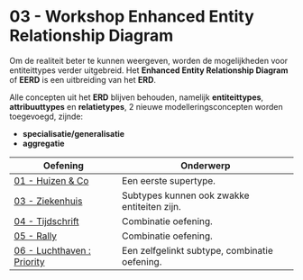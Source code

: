 # 03 - Workshop Enhanced Entity Relationship Diagram

Om de realiteit beter te kunnen weergeven, worden de mogelijkheden voor entiteittypes verder uitgebreid.​ 
Het **Enhanced Entity Relationship Diagram** of **EERD** is een uitbreiding van het **ERD**.​

Alle concepten uit het **ERD** blijven behouden, namelijk **entiteittypes**, **attribuuttypes** en **relatietypes​**, 2 nieuwe modelleringsconcepten worden toegevoegd​, zijnde:
- **specialisatie/generalisatie​**
- **aggregatie**

| Oefening | Onderwerp |
| ----- | ---- |
| [01 - Huizen & Co](exercises/exercise-1.md) | Een eerste supertype. |
| [03 - Ziekenhuis](exercises/exercise-3.md) | Subtypes kunnen ook zwakke entiteiten zijn. |
| [04 - Tijdschrift](exercises/exercise-4.md) | Combinatie oefening. |
| [05 - Rally](exercises/exercise-5.md) | Combinatie oefening. |
| [06 - Luchthaven : Priority](exercises/exercise-6.md) | Een zelfgelinkt subtype, combinatie oefening. |
